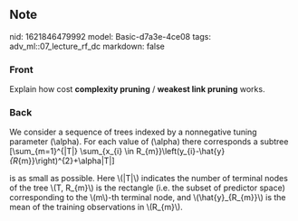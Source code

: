 ## Note
nid: 1621846479992
model: Basic-d7a3e-4ce08
tags: adv_ml::07_lecture_rf_dc
markdown: false

### Front
Explain how cost <b>complexity pruning</b> / <b>weakest link
pruning</b> works.

### Back
We consider a sequence of trees indexed by a nonnegative tuning
parameter \(\alpha\). For each value of \(\alpha\) there
corresponds a subtree \[\sum_{m=1}^{|T|} \sum_{x_{i} \in
R_{m}}\left(y_{i}-\hat{y}_{R_{m}}\right)^{2}+\alpha|T|\]
<div>
  is as small as possible. Here \(|T|\) indicates the number of
  terminal nodes of the tree \(T, R_{m}\) is the rectangle (i.e.
  the subset of predictor space) corresponding to the \(m\)-th
  terminal node, and \(\hat{y}_{R_{m}}\) is the mean of the
  training observations in \(R_{m}\).
</div>
